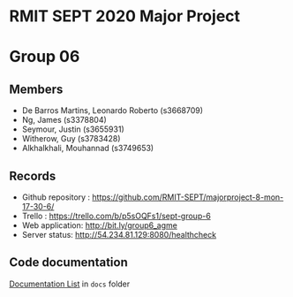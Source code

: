 # RMIT SEPT 2020 Major Project

# Group 06

## Members
* De Barros Martins, Leonardo Roberto (s3668709)
* Ng, James (s3378804)
* Seymour, Justin (s3655931)
* Witherow, Guy (s3783428)
* Alkhalkhali, Mouhannad (s3749653)

## Records

* Github repository : https://github.com/RMIT-SEPT/majorproject-8-mon-17-30-6/
* Trello : https://trello.com/b/p5sOQFs1/sept-group-6
* Web application: http://bit.ly/group6_agme
* Server status: http://54.234.81.129:8080/healthcheck
## Code documentation

[Documentation List](/docs/README.md) in `docs` folder
